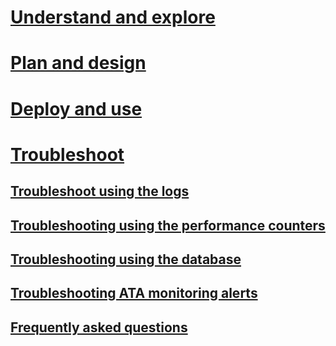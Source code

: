 # [Understand and explore](/ATA/understand/ata-understand-and-explore.html)
# [Plan and design](/ATA/plandesign/ata-plan-and-design.html)
# [Deploy and use](/ATA/deployuse/ata-deploy-and-use.html)
# [Troubleshoot](ata-troubleshooting.md)
## [Troubleshoot using the logs](troubleshooting-ata-using-logs.md)
## [Troubleshooting using the performance counters](troubleshooting-ata-using-perf-counters.md)
## [Troubleshooting using the database](troubleshooting-ata-using-ata-database.md)
## [Troubleshooting ATA monitoring alerts](troubleshooting-ata-monitoring-alerts.md)
## [Frequently asked questions](ata-technical-faq.md)
